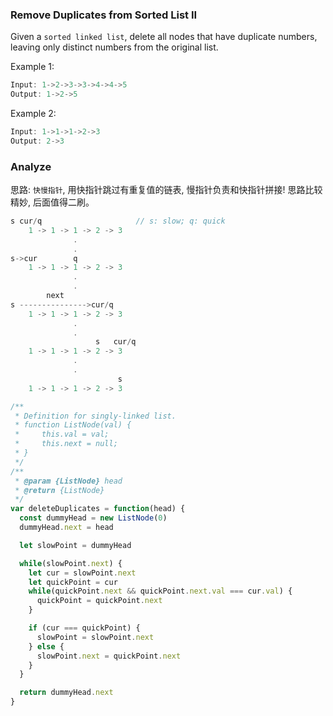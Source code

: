 ### Remove Duplicates from Sorted List II

Given a `sorted linked list`, delete all nodes that have duplicate numbers, leaving only distinct numbers from the original list.

Example 1:

```js
Input: 1->2->3->3->4->4->5
Output: 1->2->5
```

Example 2:

```js
Input: 1->1->1->2->3
Output: 2->3
```

### Analyze

思路: `快慢指针`, 用快指针跳过有重复值的链表, 慢指针负责和快指针拼接! 思路比较精妙, 后面值得二刷。

```js
s cur/q                     // s: slow; q: quick
    1 -> 1 -> 1 -> 2 -> 3
              .
              .
s->cur        q
    1 -> 1 -> 1 -> 2 -> 3
              .
              .
        next
s --------------->cur/q
    1 -> 1 -> 1 -> 2 -> 3
              .
              .
                   s   cur/q
    1 -> 1 -> 1 -> 2 -> 3
              .
              .
                        s
    1 -> 1 -> 1 -> 2 -> 3
```

```js
/**
 * Definition for singly-linked list.
 * function ListNode(val) {
 *     this.val = val;
 *     this.next = null;
 * }
 */
/**
 * @param {ListNode} head
 * @return {ListNode}
 */
var deleteDuplicates = function(head) {
  const dummyHead = new ListNode(0)
  dummyHead.next = head

  let slowPoint = dummyHead

  while(slowPoint.next) {
    let cur = slowPoint.next
    let quickPoint = cur
    while(quickPoint.next && quickPoint.next.val === cur.val) {
      quickPoint = quickPoint.next
    }

    if (cur === quickPoint) {
      slowPoint = slowPoint.next
    } else {
      slowPoint.next = quickPoint.next
    }
  }

  return dummyHead.next
}
```
